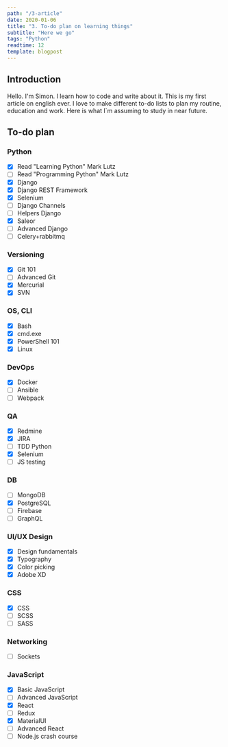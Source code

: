 ```yaml
---
path: "/3-article"
date: 2020-01-06
title: "3. To-do plan on learning things"
subtitle: "Here we go"
tags: "Python"
readtime: 12
template: blogpost
---
```


## Introduction

Hello. I'm Simon. I learn how to code and write about it. This is my first article on english ever.
I love to make different to-do lists to plan my routine, education and work. Here is what I`m assuming to study in near future.

## To-do plan

### Python

- [x] Read "Learning Python" Mark Lutz
- [ ] Read "Programming Python" Mark Lutz
- [x] Django
- [x] Django REST Framework
- [x] Selenium
- [ ] Django Channels
- [ ] Helpers Django
- [x] Saleor
- [ ] Advanced Django
- [ ] Celery+rabbitmq

### Versioning

- [x] Git 101
- [ ] Advanced Git
- [x] Mercurial
- [x] SVN

### OS, CLI

- [x] Bash
- [x] cmd.exe
- [x] PowerShell 101
- [x] Linux

### DevOps

- [x] Docker
- [ ] Ansible
- [ ] Webpack

### QA

- [x] Redmine
- [x] JIRA
- [ ] TDD Python
- [x] Selenium
- [ ] JS testing

### DB

- [ ] MongoDB
- [x] PostgreSQL
- [ ] Firebase
- [ ] GraphQL

### UI/UX Design

- [x] Design fundamentals
- [x] Typography
- [x] Color picking
- [x] Adobe XD

### CSS

- [x] CSS
- [ ] SCSS
- [ ] SASS

### Networking

- [ ] Sockets

### JavaScript

- [x] Basic JavaScript
- [ ] Advanced JavaScript
- [x] React
- [ ] Redux
- [x] MaterialUI
- [ ] Advanced React
- [ ] Node.js crash course
